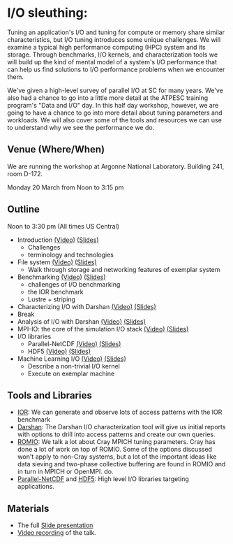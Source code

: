 # I/O sleuthing:

Tuning an application's I/O and tuning for compute or memory share similar
characteristics, but I/O tuning introduces some unique challenges.  We will examine a
typical high performance computing (HPC) system and its storage.  Through
benchmarks, I/O kernels, and characterization tools we will build up the kind
of mental model of a system's I/O performance that can help us find solutions
to I/O performance problems when we encounter them.

We've given a high-level survey of parallel I/O at SC for many years.  We've
also had a chance to go into a little more detail at the ATPESC training
program's "Data and I/O" day.   In this half day workshop, however, we are
going to have a chance to go into more detail about tuning parameters and
workloads.  We will also cover some of the tools and resources we can use to
understand why we see the performance we do.

## Venue (Where/When)

We are running the workshop at Argonne National Laboratory.  Building 241, room D-172.

Monday 20 March from Noon to 3:15 pm

## Outline

Noon to 3:30 pm
(All times US Central)

- Introduction [(Video)](https://youtu.be/fDi_hSHynmk) [(Slides)](presentation/io-sleuthing-intro.pdf)
  - Challenges
  - terminology and technologies
- File system [(Video)](https://youtu.be/fDi_hSHynmk?t=1065) [(Slides)](presentation/io-sleuthing-storage.pdf)
  - Walk through storage and networking features of exemplar system
- Benchmarking [(Video)](https://youtu.be/fDi_hSHynmk?t=1572) [(Slides)](presentation/io-sleuthing-benchmarking.pdf)
  - challenges of I/O benchmarking
  - the IOR benchmark
  - Lustre + striping
- Characterizing I/O with Darshan [(Video)](https://youtu.be/iHX7xsfpE44?t=313) [(Slides)](presentation/io-sleuthing-darshan-survey.pdf)
- Break
- Analysis of I/O with Darshan [(Video)](https://youtu.be/iHX7xsfpE44?t=1572) [(Slides)](presentation/io-sleuthing-darshan-analysis.pdf)
- MPI-IO: the core of the simulation I/O stack [(Video)](https://youtu.be/kDKn4eYUg9A?t=5) [(Slides)](presentation/io-sleuthing-mpiio.pdf)
- I/O libraries
  - Parallel-NetCDF [(Video)](https://youtu.be/B3NNyk1UpLo?t=729) [(Slides)](presentation/io-sleuthing-pnetcdf.pdf)
  - HDF5 [(Video)](https://youtu.be/B3NNyk1UpLo?t=1561)  [(Slides)](presentation/io-sleuthing-hdf5.pdf)
- Machine Learning I/O [(Video)](https://youtu.be/sW1GRK25CM8) [(Slides)](presetation/io-sleuthing-ML-and-closing.pdf)
  - Describe a non-trivial I/O kernel
  - Execute on exemplar machine

## Tools and Libraries

- [IOR](https://github.com/hpc/ior): We can generate and observe lots of access
  patterns with the IOR benchmark
- [Darshan](https://www.mcs.anl.gov/research/projects/darshan/): The Darshan
  I/O characterization tool will give us initial reports with
  options to drill into access patterns and create our own queries.
- [ROMIO](https://wordpress.cels.anl.gov/romio/): We talk a lot about Cray
  MPICH tuning parameters.  Cray has done a lot of work on top of ROMIO.  Some
  of the options discussed won't apply to non-Cray systems, but a lot of the
  important ideas like data sieving and two-phase collective buffering are
  found in ROMIO and in turn in MPICH or OpenMPI.  do.
- [Parallel-NetCDF](https://github.com/Parallel-NetCDF/PnetCDF) and
  [HDF5](https://www.hdfgroup.org/solutions/hdf5/):  High level I/O libraries
  targeting applications.


## Materials

- The full [Slide presentation](presentation/IO-sleuthing-BSSW.pdf)
- [Video recording](https://www.youtube.com/playlist?list=PLGj2a3KTwhRZSKVy-ZrjarFuW-coqS7F9) of the talk.
